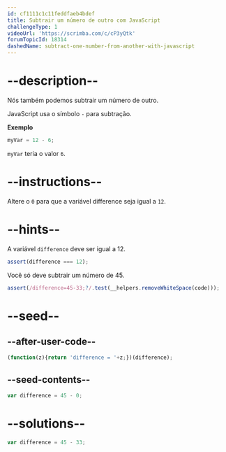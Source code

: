 ```yaml
---
id: cf1111c1c11feddfaeb4bdef
title: Subtrair um número de outro com JavaScript
challengeType: 1
videoUrl: 'https://scrimba.com/c/cP3yQtk'
forumTopicId: 18314
dashedName: subtract-one-number-from-another-with-javascript
---
```


# --description--

Nós também podemos subtrair um número de outro.

JavaScript usa o símbolo `-` para subtração.

**Exemplo**

```js
myVar = 12 - 6;
```

`myVar` teria o valor `6`.
# --instructions--

Altere o `0` para que a variável difference seja igual a `12`.

# --hints--

A variável `difference` deve ser igual a 12.

```js
assert(difference === 12);
```

Você só deve subtrair um número de 45.

```js
assert(/difference=45-33;?/.test(__helpers.removeWhiteSpace(code)));
```

# --seed--

## --after-user-code--

```js
(function(z){return 'difference = '+z;})(difference);
```

## --seed-contents--

```js
var difference = 45 - 0;
```

# --solutions--

```js
var difference = 45 - 33;
```
